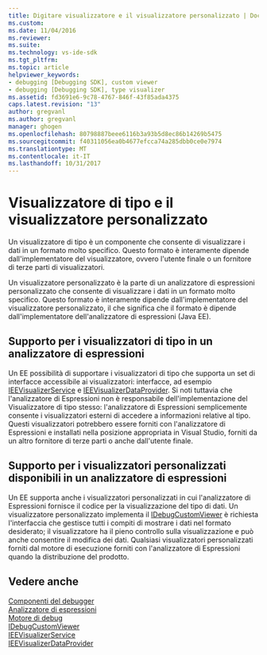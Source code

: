 ```yaml
---
title: Digitare visualizzatore e il visualizzatore personalizzato | Documenti Microsoft
ms.custom: 
ms.date: 11/04/2016
ms.reviewer: 
ms.suite: 
ms.technology: vs-ide-sdk
ms.tgt_pltfrm: 
ms.topic: article
helpviewer_keywords:
- debugging [Debugging SDK], custom viewer
- debugging [Debugging SDK], type visualizer
ms.assetid: fd3691e6-9c78-4767-846f-43f85ada4375
caps.latest.revision: "13"
author: gregvanl
ms.author: gregvanl
manager: ghogen
ms.openlocfilehash: 80798887beee6116b3a93b5d8ec86b14269b5475
ms.sourcegitcommit: f40311056ea0b4677efcca74a285dbb0ce0e7974
ms.translationtype: MT
ms.contentlocale: it-IT
ms.lasthandoff: 10/31/2017
---
```

# <a name="type-visualizer-and-custom-viewer"></a>Visualizzatore di tipo e il visualizzatore personalizzato
Un visualizzatore di tipo è un componente che consente di visualizzare i dati in un formato molto specifico. Questo formato è interamente dipende dall'implementatore del visualizzatore, ovvero l'utente finale o un fornitore di terze parti di visualizzatori.  
  
 Un visualizzatore personalizzato è la parte di un analizzatore di espressioni personalizzato che consente di visualizzare i dati in un formato molto specifico. Questo formato è interamente dipende dall'implementatore del visualizzatore personalizzato, il che significa che il formato è dipende dall'implementatore dell'analizzatore di espressioni (Java EE).  
  
## <a name="support-for-type-visualizers-in-an-expression-evaluator"></a>Supporto per i visualizzatori di tipo in un analizzatore di espressioni  
 Un EE possibilità di supportare i visualizzatori di tipo che supporta un set di interfacce accessibile ai visualizzatori: interfacce, ad esempio [IEEVisualizerService](../../extensibility/debugger/reference/ieevisualizerservice.md) e [IEEVisualizerDataProvider](../../extensibility/debugger/reference/ieevisualizerdataprovider.md). Si noti tuttavia che l'analizzatore di Espressioni non è responsabile dell'implementazione del Visualizzatore di tipo stesso: l'analizzatore di Espressioni semplicemente consente i visualizzatori esterni di accedere a informazioni relative al tipo. Questi visualizzatori potrebbero essere forniti con l'analizzatore di Espressioni e installati nella posizione appropriata in Visual Studio, forniti da un altro fornitore di terze parti o anche dall'utente finale.  
  
## <a name="support-for-custom-viewers-in-an-expression-evaluator"></a>Supporto per i visualizzatori personalizzati disponibili in un analizzatore di espressioni  
 Un EE supporta anche i visualizzatori personalizzati in cui l'analizzatore di Espressioni fornisce il codice per la visualizzazione del tipo di dati. Un visualizzatore personalizzato implementa il [IDebugCustomViewer](../../extensibility/debugger/reference/idebugcustomviewer.md) è richiesta l'interfaccia che gestisce tutti i compiti di mostrare i dati nel formato desiderato; il visualizzatore ha il pieno controllo sulla visualizzazione e può anche consentire il modifica dei dati. Qualsiasi visualizzatori personalizzati forniti dal motore di esecuzione forniti con l'analizzatore di Espressioni quando la distribuzione del prodotto.  
  
## <a name="see-also"></a>Vedere anche  
 [Componenti del debugger](../../extensibility/debugger/debugger-components.md)   
 [Analizzatore di espressioni](../../extensibility/debugger/expression-evaluator.md)   
 [Motore di debug](../../extensibility/debugger/debug-engine.md)   
 [IDebugCustomViewer](../../extensibility/debugger/reference/idebugcustomviewer.md)   
 [IEEVisualizerService](../../extensibility/debugger/reference/ieevisualizerservice.md)   
 [IEEVisualizerDataProvider](../../extensibility/debugger/reference/ieevisualizerdataprovider.md)